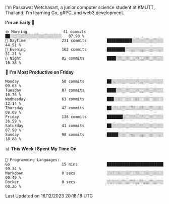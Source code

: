 
I'm Passawat Wetchasart, a junior computer science student at KMUTT, Thailand. I'm learning Go, gRPC, and web3 development.



<!--START_SECTION:waka-->
**I'm an Early 🐤** 

```text
🌞 Morning                41 commits          ██░░░░░░░░░░░░░░░░░░░░░░░   07.90 % 
🌆 Daytime                231 commits         ███████████░░░░░░░░░░░░░░   44.51 % 
🌃 Evening                162 commits         ████████░░░░░░░░░░░░░░░░░   31.21 % 
🌙 Night                  85 commits          ████░░░░░░░░░░░░░░░░░░░░░   16.38 % 
```
📅 **I'm Most Productive on Friday** 

```text
Monday                   50 commits          ██░░░░░░░░░░░░░░░░░░░░░░░   09.63 % 
Tuesday                  87 commits          ████░░░░░░░░░░░░░░░░░░░░░   16.76 % 
Wednesday                63 commits          ███░░░░░░░░░░░░░░░░░░░░░░   12.14 % 
Thursday                 42 commits          ██░░░░░░░░░░░░░░░░░░░░░░░   08.09 % 
Friday                   138 commits         ███████░░░░░░░░░░░░░░░░░░   26.59 % 
Saturday                 41 commits          ██░░░░░░░░░░░░░░░░░░░░░░░   07.90 % 
Sunday                   98 commits          █████░░░░░░░░░░░░░░░░░░░░   18.88 % 
```


📊 **This Week I Spent My Time On** 

```text
💬 Programming Languages: 
Go                       15 mins             █████████████████████████   99.34 % 
Markdown                 0 secs              ░░░░░░░░░░░░░░░░░░░░░░░░░   00.40 % 
Docker                   0 secs              ░░░░░░░░░░░░░░░░░░░░░░░░░   00.26 % 
```


 Last Updated on 16/12/2023 20:18:18 UTC
<!--END_SECTION:waka-->

<!--
**markpassawat/markpassawat** is a ✨ _special_ ✨ repository because its `README.md` (this file) appears on your GitHub profile.

Here are some ideas to get you started:

- 🔭 I’m currently working on ...
- 🌱 I’m currently learning ...
- 👯 I’m looking to collaborate on ...
- 🤔 I’m looking for help with ...
- 💬 Ask me about ...
- 📫 How to reach me: ...
- 😄 Pronouns: He/Him
- ⚡ Fun fact: ...
-->
